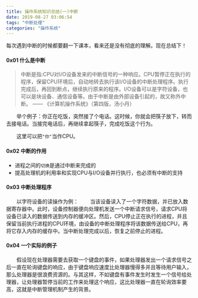 ```yaml
---
title: 操作系统知识总结(一)中断
date: 2019-08-27 03:06:54
tags: "中断处理"
categories: "操作系统"
---
```


每次遇到中断的时候都要翻一下课本，看来还是没有彻底的理解。现在总结下！
<!-- more -->

#### 0x01 什么是中断

>中断是指:CPU对I/O设备发来的中断信号的一种响应。CPU暂停正在执行的程序，保留CPU环境后，自动地转去执行该I/O设备的中断处理程序。执行完成后，再回到断点，继续执行原来的程序。I/O设备可以是字符设备，也可以是块设备、通信设备等。由于中断是由外部设备引起的，故又称外中断。 —— 《计算机操作系统》（第四版，汤小丹）

&emsp;&emsp;举个例子：你正在吃饭，突然接了个电话。这时候，你就会把筷子放下，转而去接电话。当接完电话后，再继续拿起筷子，完成吃饭这个行为。

&emsp;&emsp;这里可以把`"你"`当作CPU。
#### 0x02 中断的作用

- 进程之间的`切换`是通过中断来完成的
- 提高处理机的利用率和实现CPU与I/O设备并行执行，也必须有中断的支持

#### 0x03 中断处理程序

&emsp;&emsp;以字符设备的读操作为例：
&emsp;&emsp;当该设备读入了一个字符数据，并已放入数据寄存器中。此时，设备控制器便向处理机发送一个中断请求信号，请求CPU将设备已读入的数据传送到内存的缓冲区。然后，CPU停止正在执行的进程，并且保留当前执行进程的CPU环境，由设备的中断处理程序将该数据传送给CPU，再将它存入内存的缓存中。当中断处理完成以后，恢复之前停止的进程。

#### 0x04 一个实际的例子
&emsp;&emsp;假设现在处理器需要去获取一个键盘的事件，如果处理器发出一个请求信号之后一直在轮询键盘的响应，由于键盘响应速度比处理器慢得多并且等待用户输入，那么处理器是很浪费资源的。与其这样，不如键盘有事件发生时发生一个信号给处理器，让处理器暂停当前的工作来处理这个响应，这比处理器一直在轮询效率要高，这就是中断管理机制产生的背景。





